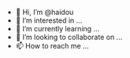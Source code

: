 - 👋 Hi, I’m @haidou
- 👀 I’m interested in ...
- 🌱 I’m currently learning ...
- 💞️ I’m looking to collaborate on ...
- 📫 How to reach me ...

<!---
haidou/haidou is a ✨ special ✨ repository because its `README.md` (this file) appears on your GitHub profile.
You can click the Preview link to take a look at your changes.
--->

